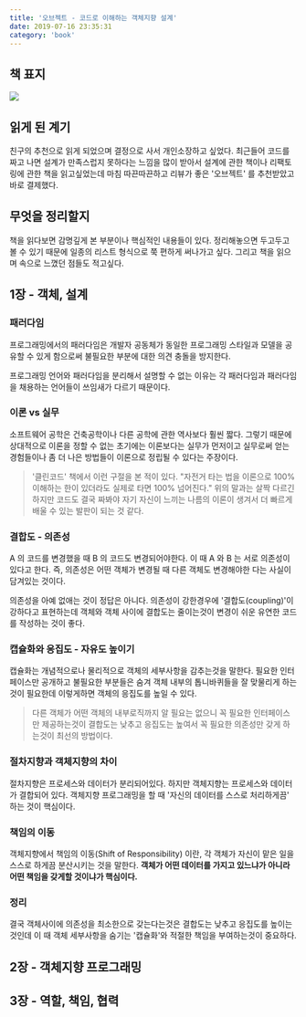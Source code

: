 ```yaml
---
title: '오브젝트 - 코드로 이해하는 객체지향 설계'
date: 2019-07-16 23:35:31
category: 'book'
---
```


## 책 표지

![](https://wikibook.co.kr/images/cover/s/9791158391409.jpg)

## 읽게 된 계기

친구의 추천으로 읽게 되었으며 결정으로 사서 개인소장하고 싶었다. 최근들어 코드를 짜고 나면 설계가 만족스럽지 못하다는 느낌을 많이 받아서 설계에 관한 책이나 리팩토링에 관한 책을 읽고싶었는데 마침 따끈따끈하고 리뷰가 좋은 '오브젝트' 를 추천받았고 바로 결제했다.

## 무엇을 정리할지

책을 읽다보면 감명깊게 본 부분이나 핵심적인 내용들이 있다. 정리해놓으면 두고두고 볼 수 있기 때문에 일종의 리스트 형식으로 쭉 편하게 써나가고 싶다. 그리고 책을 읽으며 속으로 느꼈던 점들도 적고싶다.

## 1장 - 객체, 설계

### 패러다임

프로그래밍에서의 패러다임은 개발자 공동체가 동일한 프로그래밍 스타일과 모델을 공유할 수 있게 함으로써 불필요한 부분에 대한 의견 충돌을 방지한다.

프로그래밍 언어와 패러다임을 분리해서 설명할 수 없는 이유는 각 패러다임과 패러다임을 채용하는 언어들이 쓰임새가 다르기 때문이다.

### 이론 vs 실무

소프트웨어 공학은 건축공학이나 다른 공학에 관한 역사보다 훨씬 짧다. 그렇기 때문에 상대적으로 이론을 정할 수 없는 초기에는 이론보다는 실무가 먼저이고 실무로써 얻는 경험들이나 좀 더 나은 방법들이 이론으로 정립될 수 있다는 주장이다.

> '클린코드' 책에서 이런 구절을 본 적이 있다. "자전거 타는 법을 이론으로 100% 이해하는 한이 있더라도 실제로 타면 100% 넘어진다." 위의 말과는 살짝 다르긴 하지만 코드도 결국 짜봐야 자기 자신이 느끼는 나름의 이론이 생겨서 더 빠르게 배울 수 있는 발판이 되는 것 같다.

### 결합도 - 의존성

A 의 코드를 변경했을 때 B 의 코드도 변경되어야한다. 이 때 A 와 B 는 서로 의존성이 있다고 한다. 즉, 의존성은 어떤 객체가 변경될 때 다른 객체도 변경해야한 다는 사실이 담겨있는 것이다.

의존성을 아예 없애는 것이 정답은 아니다. 의존성이 강한경우에 '결합도(coupling)'이 강하다고 표현하는데 객체와 객체 사이에 결합도는 줄이는것이 변경이 쉬운 유연한 코드를 작성하는 것이 좋다.

### 캡슐화와 응집도 - 자유도 높이기

캡슐화는 개념적으로나 물리적으로 객체의 세부사항을 감추는것을 말한다. 필요한 인터페이스만 공개하고 불필요한 부분들은 숨겨 객체 내부의 톱니바퀴들을 잘 맞물리게 하는 것이 필요한데 이렇게하면 객체의 응집도를 높일 수 있다.

> 다른 객체가 어떤 객체의 내부로직까지 알 필요는 없으니 꼭 필요한 인터페이스만 제공하는것이 결합도는 낮추고 응집도는 높여서 꼭 필요한 의존성만 갖게 하는것이 최선의 방법이다.

### 절차지향과 객체지향의 차이

절차지향은 프로세스와 데이터가 분리되어있다. 하지만 객체지향는 프로세스와 데이터가 결합되어 있다. 객체지향 프로그래밍을 할 때 '자신의 데이터를 스스로 처리하게끔' 하는 것이 핵심이다.

### 책임의 이동

객체지향에서 책임의 이동(Shift of Responsibility) 이란, 각 객체가 자신이 맡은 일을 스스로 하게끔 분산시키는 것을 말한다. **객체가 어떤 데이터를 가지고 있느냐가 아니라 어떤 책임을 갖게할 것이냐가 핵심이다.**

### 정리

결국 객체사이에 의존성을 최소한으로 갖는다는것은 결합도는 낮추고 응집도를 높이는 것인데 이 때 객체 세부사항을 숨기는 '캡슐화'와 적절한 책임을 부여하는것이 중요하다.

## 2장 - 객체지향 프로그래밍

## 3장 - 역할, 책임, 협력
